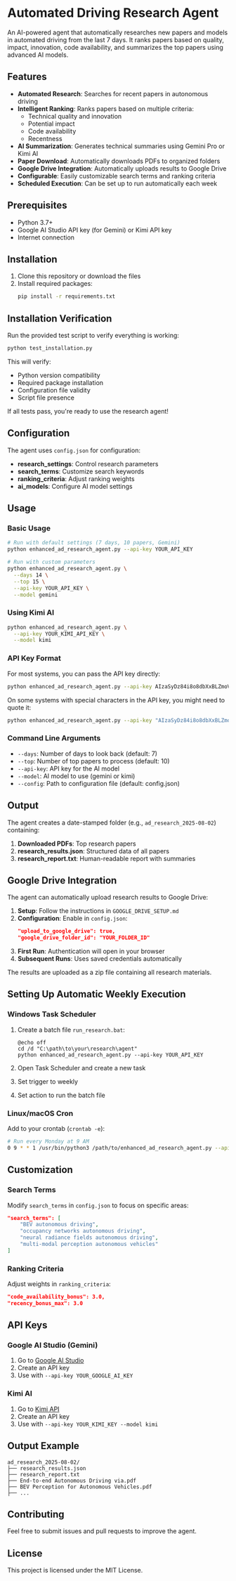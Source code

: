 # Automated Driving Research Agent

An AI-powered agent that automatically researches new papers and models in automated driving from the last 7 days. It ranks papers based on quality, impact, innovation, code availability, and summarizes the top papers using advanced AI models.

## Features

- **Automated Research**: Searches for recent papers in autonomous driving
- **Intelligent Ranking**: Ranks papers based on multiple criteria:
  - Technical quality and innovation
  - Potential impact
  - Code availability
  - Recentness
- **AI Summarization**: Generates technical summaries using Gemini Pro or Kimi AI
- **Paper Download**: Automatically downloads PDFs to organized folders
- **Google Drive Integration**: Automatically uploads results to Google Drive
- **Configurable**: Easily customizable search terms and ranking criteria
- **Scheduled Execution**: Can be set up to run automatically each week

## Prerequisites

- Python 3.7+
- Google AI Studio API key (for Gemini) or Kimi API key
- Internet connection

## Installation

1. Clone this repository or download the files
2. Install required packages:
   ```bash
   pip install -r requirements.txt
   ```

## Installation Verification

Run the provided test script to verify everything is working:
```bash
python test_installation.py
```

This will verify:
- Python version compatibility
- Required package installation
- Configuration file validity
- Script file presence

If all tests pass, you're ready to use the research agent!

## Configuration

The agent uses `config.json` for configuration:

- **research_settings**: Control research parameters
- **search_terms**: Customize search keywords
- **ranking_criteria**: Adjust ranking weights
- **ai_models**: Configure AI model settings

## Usage

### Basic Usage

```bash
# Run with default settings (7 days, 10 papers, Gemini)
python enhanced_ad_research_agent.py --api-key YOUR_API_KEY

# Run with custom parameters
python enhanced_ad_research_agent.py \
  --days 14 \
  --top 15 \
  --api-key YOUR_API_KEY \
  --model gemini
```

### Using Kimi AI

```bash
python enhanced_ad_research_agent.py \
  --api-key YOUR_KIMI_API_KEY \
  --model kimi
```

### API Key Format

For most systems, you can pass the API key directly:
```bash
python enhanced_ad_research_agent.py --api-key AIzaSyDz84i8o8dbXxBLZmoVTdhAu63GJt2o_lcY
```

On some systems with special characters in the API key, you might need to quote it:
```bash
python enhanced_ad_research_agent.py --api-key "AIzaSyDz84i8o8dbXxBLZmoVTdhAu63GJt2o_lcY"
```

### Command Line Arguments

- `--days`: Number of days to look back (default: 7)
- `--top`: Number of top papers to process (default: 10)
- `--api-key`: API key for the AI model
- `--model`: AI model to use (gemini or kimi)
- `--config`: Path to configuration file (default: config.json)

## Output

The agent creates a date-stamped folder (e.g., `ad_research_2025-08-02`) containing:

1. **Downloaded PDFs**: Top research papers
2. **research_results.json**: Structured data of all papers
3. **research_report.txt**: Human-readable report with summaries

## Google Drive Integration

The agent can automatically upload research results to Google Drive:

1. **Setup**: Follow the instructions in `GOOGLE_DRIVE_SETUP.md`
2. **Configuration**: Enable in `config.json`:
   ```json
   "upload_to_google_drive": true,
   "google_drive_folder_id": "YOUR_FOLDER_ID"
   ```
3. **First Run**: Authentication will open in your browser
4. **Subsequent Runs**: Uses saved credentials automatically

The results are uploaded as a zip file containing all research materials.

## Setting Up Automatic Weekly Execution

### Windows Task Scheduler

1. Create a batch file `run_research.bat`:
   ```batch
   @echo off
   cd /d "C:\path\to\your\research\agent"
   python enhanced_ad_research_agent.py --api-key YOUR_API_KEY
   ```

2. Open Task Scheduler and create a new task
3. Set trigger to weekly
4. Set action to run the batch file

### Linux/macOS Cron

Add to your crontab (`crontab -e`):
```bash
# Run every Monday at 9 AM
0 9 * * 1 /usr/bin/python3 /path/to/enhanced_ad_research_agent.py --api-key YOUR_API_KEY
```

## Customization

### Search Terms

Modify `search_terms` in `config.json` to focus on specific areas:
```json
"search_terms": [
    "BEV autonomous driving",
    "occupancy networks autonomous driving",
    "neural radiance fields autonomous driving",
    "multi-modal perception autonomous vehicles"
]
```

### Ranking Criteria

Adjust weights in `ranking_criteria`:
```json
"code_availability_bonus": 3.0,
"recency_bonus_max": 3.0
```

## API Keys

### Google AI Studio (Gemini)
1. Go to [Google AI Studio](https://aistudio.google.com/)
2. Create an API key
3. Use with `--api-key YOUR_GOOGLE_AI_KEY`

### Kimi AI
1. Go to [Kimi API](https://platform.moonshot.cn/)
2. Create an API key
3. Use with `--api-key YOUR_KIMI_KEY --model kimi`

## Output Example

```
ad_research_2025-08-02/
├── research_results.json
├── research_report.txt
├── End-to-end Autonomous Driving via.pdf
├── BEV Perception for Autonomous Vehicles.pdf
├── ...
```

## Contributing

Feel free to submit issues and pull requests to improve the agent.

## License

This project is licensed under the MIT License.
